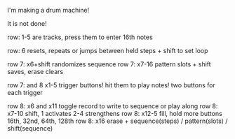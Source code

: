 I'm making a drum machine!

It is not done!

row: 1-5 are tracks, press them to enter 16th notes

row: 6 resets, repeats or jumps between held steps + shift to set loop

row 7: x6+shift randomizes sequence
row 7: x7-16 pattern slots + shift saves, erase clears

row 7: and 8 x1-5 trigger buttons! hit them to play notes! two buttons for each trigger

row 8: x6 and x11 toggle record to write to sequence or play along
row 8: x7-10 shift, 1 activates 2-4 strengthens
row 8: x12-5 fill, hold more buttons 16th, 32nd, 64th, 128th
row 8: x16 erase + sequence(steps) / pattern(slots) / shift(sequence)
